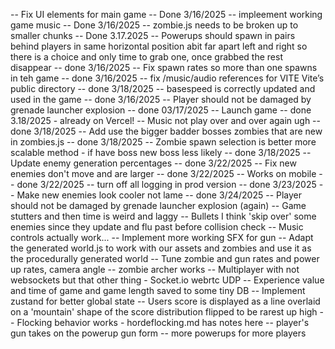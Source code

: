 -- Fix UI elements for main game -- Done 3/16/2025
-- impleement working game music -- Done 3/16/2025
-- zombie.js needs to be broken up to smaller chunks -- Done 3.17.2025
-- Powerups should spawn in pairs behind players in same horizontal position abit far apart left and right so there is a choice and only time to grab one, once grabbed the rest disappear -- done 3/16/2025
-- Fix spawn rates so more than one spawns in teh game -- done 3/16/2025
-- fix /music/audio references for VITE  Vite’s public directory -- done 3/18/2025
-- basespeed is correctly updated and used in the game -- done 3/16/2025
-- Player should not be damaged by grenade launcher explosion -- done 03/17/2025
-- Launch game -- done 3.18/2025 - already on Vercel!
-- Music not play over and over again ugh -- done 3/18/2025 
-- Add use the bigger badder bosses zombies that are new in zombies.js -- done 3/18/2025
-- Zombie spawn selection is better more scalable method - if have boss new boss less likely -- done 3/18/2025
-- Update enemy generation percentages -- done 3/22/2025
-- Fix new enemies don't move and are larger -- done 3/22/2025
-- Works on mobile -- done 3/22/2025
-- turn off all logging in prod version -- done 3/23/2025
-- Make new enemies look cooler not lame -- done 3/24/2025
-- Player should not be damaged by grenade launcher explosion (again)
-- Game stutters and then time is weird and laggy 
-- Bullets I think 'skip over' some enemies since they update and flu past before collision check 
-- Music controls actually work... 
-- Implement more working SFX for gun
-- Adapt the generated world.js to work with our assets and zombies and use it as the procedurally generated world
-- Tune zombie and gun rates and power up rates, camera angle
-- zombie archer works 
-- Multiplayer with not websockets but that other thing - Socket.io webrtc UDP 
-- Experience value and  time of game and game length saved to some tiny DB 
-- Implement zustand for better global state 
-- Users score is displayed as a line overlaid on a 'mountain' shape of the score distribution flipped to be rarest up high
-- Flocking behavior works - hordeflocking.md has notes here
-- player's gun takes on the powerup gun form
-- more powerups for more players
